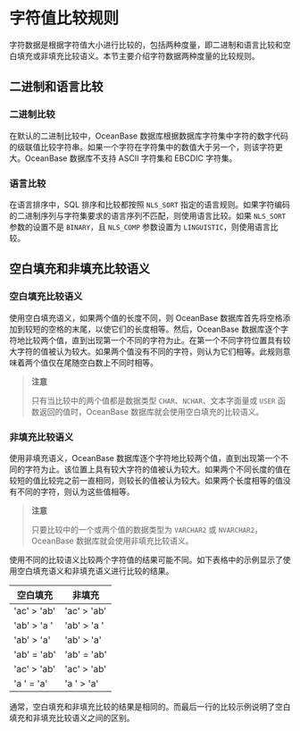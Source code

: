 # 字符值比较规则

字符数据是根据字符值大小进行比较的，包括两种度量，即二进制和语言比较和空白填充或非填充比较语义。本节主要介绍字符数据两种度量的比较规则。

## 二进制和语言比较

### 二进制比较

在默认的二进制比较中，OceanBase 数据库根据数据库字符集中字符的数字代码的级联值比较字符串。如果一个字符在字符集中的数值大于另一个，则该字符更大。OceanBase 数据库不支持 ASCII 字符集和 EBCDIC 字符集。

### 语言比较

在语言排序中，SQL 排序和比较都按照 `NLS_SORT` 指定的语言规则。如果字符编码的二进制序列与字符集要求的语言序列不匹配，则使用语言比较。如果 `NLS_SORT` 参数的设置不是 `BINARY`，且 `NLS_COMP` 参数设置为 `LINGUISTIC`，则使用语言比较。

## 空白填充和非填充比较语义

### 空白填充比较语义

使用空白填充语义，如果两个值的长度不同，则 OceanBase 数据库首先将空格添加到较短的空格的末尾，以使它们的长度相等。然后，OceanBase 数据库逐个字符地比较两个值，直到出现第一个不同的字符为止。在第一个不同字符位置具有较大字符的值被认为较大。如果两个值没有不同的字符，则认为它们相等。此规则意味着两个值仅在尾随空白数上不同时相等。

>**注意**
>
>只有当比较中的两个值都是数据类型 `CHAR`、`NCHAR`、文本字面量或 `USER` 函数返回的值时，OceanBase 数据库就会使用空白填充的比较语义。

### 非填充比较语义

使用非填充语义，OceanBase 数据库逐个字符地比较两个值，直到出现第一个不同的字符为止。该位置上具有较大字符的值被认为较大。如果两个不同长度的值在较短的值比较完之前一直相同，则较长的值被认为较大。如果两个长度相等的值没有不同的字符，则认为这些值相等。

>**注意**
>
>只要比较中的一个或两个值的数据类型为 `VARCHAR2` 或 `NVARCHAR2`，OceanBase 数据库就会使用非填充比较语义。

使用不同的比较语义比较两个字符值的结果可能不同。如下表格中的示例显示了使用空白填充语义和非填充语义进行比较的结果。

|      空白填充       |       非填充       |
|-----------------|-----------------|
| 'ac' \> 'ab'    | 'ac' \> 'ab'    |
| 'ab' \> 'a    ' | 'ab' \> 'a   '  |
| 'ab' \> 'a'     | 'ab' \> 'a'     |
| 'ab' = 'ab'     | 'ab' = 'ab'     |
| 'ac' \> 'ab'    | 'ac' \> 'ab'    |
| 'a      ' = 'a' | 'a     ' \> 'a' |

通常，空白填充和非填充比较的结果是相同的。而最后一行的比较示例说明了空白填充和非填充比较语义之间的区别。
